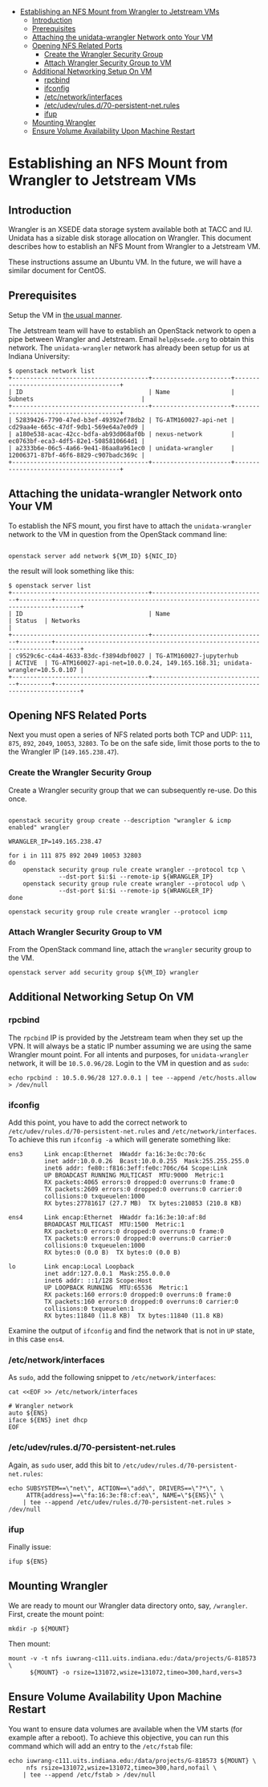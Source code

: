 - [Establishing an NFS Mount from Wrangler to Jetstream VMs](#h:6F2C5533)
  - [Introduction](#h:21834535)
  - [Prerequisites](#h:F402F677)
  - [Attaching the unidata-wrangler Network onto Your VM](#h:4295622E)
  - [Opening NFS Related Ports](#h:86EAF003)
    - [Create the Wrangler Security Group](#h:C3E31F14)
    - [Attach Wrangler Security Group to VM](#h:FE477C60)
  - [Additional Networking Setup On VM](#h:8CC1C481)
    - [rpcbind](#h:4F9D6A34)
    - [ifconfig](#h:BF5FABB7)
    - [/etc/network/interfaces](#h:95D34D99)
    - [/etc/udev/rules.d/70-persistent-net.rules](#h:C4236EE6)
    - [ifup](#h:2188C4A9)
  - [Mounting Wrangler](#h:26D0062F)
  - [Ensure Volume Availability Upon Machine Restart](#h:D458816F)



<a id="h:6F2C5533"></a>

# Establishing an NFS Mount from Wrangler to Jetstream VMs


<a id="h:21834535"></a>

## Introduction

Wrangler is an XSEDE data storage system available both at TACC and IU. Unidata has a sizable disk storage allocation on Wrangler. This document describes how to establish an NFS Mount from Wrangler to a Jetstream VM.

These instructions assume an Ubuntu VM. In the future, we will have a similar document for CentOS.


<a id="h:F402F677"></a>

## Prerequisites

Setup the VM in [the usual manner](https://github.com/Unidata/xsede-jetstream/blob/master/vm-init-readme.md).

The Jetstream team will have to establish an OpenStack network to open a pipe between Wrangler and Jetstream. Email `help@xsede.org` to obtain this network. The `unidata-wrangler` network has already been setup for us at Indiana University:

```shell
$ openstack network list
+--------------------------------------+----------------------+--------------------------------------+
| ID                                   | Name                 | Subnets                              |
+--------------------------------------+----------------------+--------------------------------------+
| 52839426-7790-47ed-b3ef-49392ef78db2 | TG-ATM160027-api-net | cd29aa4e-665c-47df-9db1-569e64a7e0d9 |
| a180e538-acac-42cc-bdfa-ab93d068af0b | nexus-network        | ec0763bf-eca3-4df5-82e1-5085810664d1 |
| a2333b6e-06c5-4a66-9e41-86aa8a961ec0 | unidata-wrangler     | 12006371-87bf-46f6-8829-c907badc369c |
+--------------------------------------+----------------------+--------------------------------------+
```


<a id="h:4295622E"></a>

## Attaching the unidata-wrangler Network onto Your VM

To establish the NFS mount, you first have to attach the `unidata-wrangler` network to the VM in question from the OpenStack command line:

```shell

openstack server add network ${VM_ID} ${NIC_ID}
```

the result will look something like this:

```shell
$ openstack server list
+--------------------------------------+--------------------------------+---------+-----------------------------------------------------------------------------+
| ID                                   | Name                           | Status  | Networks                                                                    |
+--------------------------------------+--------------------------------+---------+-----------------------------------------------------------------------------+
| c9529c6c-c4a4-4633-83dc-f3894dbf0027 | TG-ATM160027-jupyterhub        | ACTIVE  | TG-ATM160027-api-net=10.0.0.24, 149.165.168.31; unidata-wrangler=10.5.0.107 |
+--------------------------------------+--------------------------------+---------+-----------------------------------------------------------------------------+
```


<a id="h:86EAF003"></a>

## Opening NFS Related Ports

Next you must open a series of NFS related ports both TCP and UDP: `111`, `875`, `892`, `2049`, `10053`, `32803`. To be on the safe side, limit those ports to the to the Wrangler IP (`149.165.238.47`).


<a id="h:C3E31F14"></a>

### Create the Wrangler Security Group

Create a Wrangler security group that we can subsequently re-use. Do this once.

```shell

openstack security group create --description "wrangler & icmp enabled" wrangler

WRANGLER_IP=149.165.238.47

for i in 111 875 892 2049 10053 32803
do
    openstack security group rule create wrangler --protocol tcp \
              --dst-port $i:$i --remote-ip ${WRANGLER_IP}
    openstack security group rule create wrangler --protocol udp \
              --dst-port $i:$i --remote-ip ${WRANGLER_IP}
done

openstack security group rule create wrangler --protocol icmp
```


<a id="h:FE477C60"></a>

### Attach Wrangler Security Group to VM

From the OpenStack command line, attach the `wrangler` security group to the VM.

```shell
openstack server add security group ${VM_ID} wrangler
```


<a id="h:8CC1C481"></a>

## Additional Networking Setup On VM


<a id="h:4F9D6A34"></a>

### rpcbind

The `rpcbind` IP is provided by the Jetstream team when they set up the VPN. It will always be a static IP number assuming we are using the same Wrangler mount point. For all intents and purposes, for `unidata-wrangler` network, it will be `10.5.0.96/28`. Login to the VM in question and as `sudo`:

```shell
echo rpcbind : 10.5.0.96/28 127.0.0.1 | tee --append /etc/hosts.allow > /dev/null
```


<a id="h:BF5FABB7"></a>

### ifconfig

Add this point, you have to add the correct network to `/etc/udev/rules.d/70-persistent-net.rules` and `/etc/network/interfaces`. To achieve this run `ifconfig -a` which will generate something like:

```shell
ens3      Link encap:Ethernet  HWaddr fa:16:3e:0c:70:6c
          inet addr:10.0.0.26  Bcast:10.0.0.255  Mask:255.255.255.0
          inet6 addr: fe80::f816:3eff:fe0c:706c/64 Scope:Link
          UP BROADCAST RUNNING MULTICAST  MTU:9000  Metric:1
          RX packets:4065 errors:0 dropped:0 overruns:0 frame:0
          TX packets:2609 errors:0 dropped:0 overruns:0 carrier:0
          collisions:0 txqueuelen:1000
          RX bytes:27781617 (27.7 MB)  TX bytes:210853 (210.8 KB)

ens4      Link encap:Ethernet  HWaddr fa:16:3e:10:af:8d
          BROADCAST MULTICAST  MTU:1500  Metric:1
          RX packets:0 errors:0 dropped:0 overruns:0 frame:0
          TX packets:0 errors:0 dropped:0 overruns:0 carrier:0
          collisions:0 txqueuelen:1000
          RX bytes:0 (0.0 B)  TX bytes:0 (0.0 B)

lo        Link encap:Local Loopback
          inet addr:127.0.0.1  Mask:255.0.0.0
          inet6 addr: ::1/128 Scope:Host
          UP LOOPBACK RUNNING  MTU:65536  Metric:1
          RX packets:160 errors:0 dropped:0 overruns:0 frame:0
          TX packets:160 errors:0 dropped:0 overruns:0 carrier:0
          collisions:0 txqueuelen:1
          RX bytes:11840 (11.8 KB)  TX bytes:11840 (11.8 KB)
```

Examine the output of `ifconfig` and find the network that is not in `UP` state, in this case `ens4`.


<a id="h:95D34D99"></a>

### /etc/network/interfaces

As `sudo`, add the following snippet to `/etc/network/interfaces`:

```shell
cat <<EOF >> /etc/network/interfaces

# Wrangler network
auto ${ENS}
iface ${ENS} inet dhcp
EOF
```


<a id="h:C4236EE6"></a>

### /etc/udev/rules.d/70-persistent-net.rules

Again, as `sudo` user, add this bit to `/etc/udev/rules.d/70-persistent-net.rules`:

```shell
echo SUBSYSTEM==\"net\", ACTION==\"add\", DRIVERS==\"?*\", \
     ATTR{address}==\"fa:16:3e:f8:cf:ea\", NAME=\"${ENS}\" \
    | tee --append /etc/udev/rules.d/70-persistent-net.rules > /dev/null
```


<a id="h:2188C4A9"></a>

### ifup

Finally issue:

```shell
ifup ${ENS}
```


<a id="h:26D0062F"></a>

## Mounting Wrangler

We are ready to mount our Wrangler data directory onto, say, `/wrangler`. First, create the mount point:

```shell
mkdir -p ${MOUNT}
```

Then mount:

```shell
mount -v -t nfs iuwrang-c111.uits.indiana.edu:/data/projects/G-818573 \
      ${MOUNT} -o rsize=131072,wsize=131072,timeo=300,hard,vers=3
```


<a id="h:D458816F"></a>

## Ensure Volume Availability Upon Machine Restart

You want to ensure data volumes are available when the VM starts (for example after a reboot). To achieve this objective, you can run this command which will add an entry to the `/etc/fstab` file:

```shell
echo iuwrang-c111.uits.indiana.edu:/data/projects/G-818573 ${MOUNT} \
     nfs rsize=131072,wsize=131072,timeo=300,hard,nofail \
    | tee --append /etc/fstab > /dev/null
```
